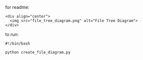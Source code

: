 for readme:
```
<div align="center">
  <img src="file_tree_diagram.png" alt="File Tree Diagram">
</div>
```

to run: 
```
#!/bin/bash

python create_file_diagram.py
```
